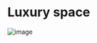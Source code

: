 # Luxury space
![image](https://user-images.githubusercontent.com/40969170/176956639-4dfa5489-24a7-414a-8be5-6665c23970e9.png)
